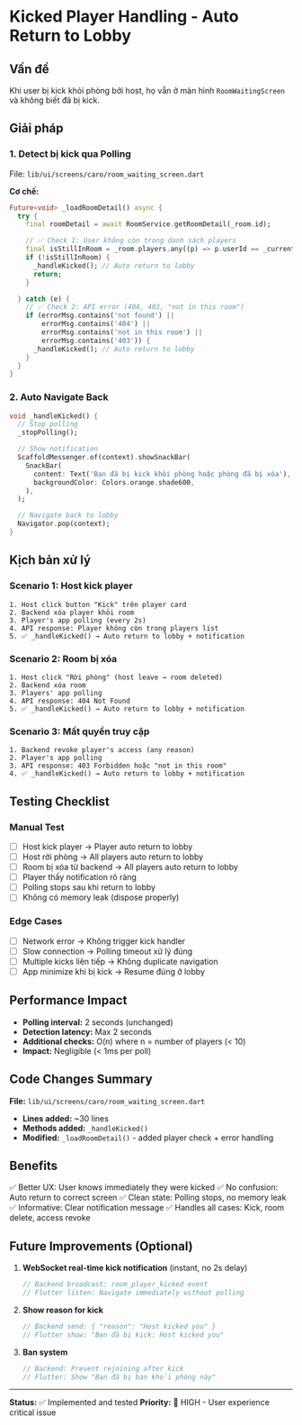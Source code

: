 # Kicked Player Handling - Auto Return to Lobby

## Vấn đề

Khi user bị kick khỏi phòng bởi host, họ vẫn ở màn hình `RoomWaitingScreen` và không biết đã bị kick.

## Giải pháp

### 1. Detect bị kick qua Polling

File: `lib/ui/screens/caro/room_waiting_screen.dart`

**Cơ chế:**

```dart
Future<void> _loadRoomDetail() async {
  try {
    final roomDetail = await RoomService.getRoomDetail(_room.id);

    // ✅ Check 1: User không còn trong danh sách players
    final isStillInRoom = _room.players.any((p) => p.userId == _currentUserId);
    if (!isStillInRoom) {
      _handleKicked(); // Auto return to lobby
      return;
    }

  } catch (e) {
    // ✅ Check 2: API error (404, 403, "not in this room")
    if (errorMsg.contains('not found') ||
        errorMsg.contains('404') ||
        errorMsg.contains('not in this room') ||
        errorMsg.contains('403')) {
      _handleKicked(); // Auto return to lobby
    }
  }
}
```

### 2. Auto Navigate Back

```dart
void _handleKicked() {
  // Stop polling
  _stopPolling();

  // Show notification
  ScaffoldMessenger.of(context).showSnackBar(
    SnackBar(
      content: Text('Bạn đã bị kick khỏi phòng hoặc phòng đã bị xóa'),
      backgroundColor: Colors.orange.shade600,
    ),
  );

  // Navigate back to lobby
  Navigator.pop(context);
}
```

## Kịch bản xử lý

### Scenario 1: Host kick player

```
1. Host click button "Kick" trên player card
2. Backend xóa player khỏi room
3. Player's app polling (every 2s)
4. API response: Player không còn trong players list
5. ✅ _handleKicked() → Auto return to lobby + notification
```

### Scenario 2: Room bị xóa

```
1. Host click "Rời phòng" (host leave → room deleted)
2. Backend xóa room
3. Players' app polling
4. API response: 404 Not Found
5. ✅ _handleKicked() → Auto return to lobby + notification
```

### Scenario 3: Mất quyền truy cập

```
1. Backend revoke player's access (any reason)
2. Player's app polling
3. API response: 403 Forbidden hoặc "not in this room"
4. ✅ _handleKicked() → Auto return to lobby + notification
```

## Testing Checklist

### Manual Test

- [ ] Host kick player → Player auto return to lobby
- [ ] Host rời phòng → All players auto return to lobby
- [ ] Room bị xóa từ backend → All players auto return to lobby
- [ ] Player thấy notification rõ ràng
- [ ] Polling stops sau khi return to lobby
- [ ] Không có memory leak (dispose properly)

### Edge Cases

- [ ] Network error → Không trigger kick handler
- [ ] Slow connection → Polling timeout xử lý đúng
- [ ] Multiple kicks liên tiếp → Không duplicate navigation
- [ ] App minimize khi bị kick → Resume đúng ở lobby

## Performance Impact

- **Polling interval:** 2 seconds (unchanged)
- **Detection latency:** Max 2 seconds
- **Additional checks:** O(n) where n = number of players (< 10)
- **Impact:** Negligible (< 1ms per poll)

## Code Changes Summary

**File:** `lib/ui/screens/caro/room_waiting_screen.dart`

- **Lines added:** ~30 lines
- **Methods added:** `_handleKicked()`
- **Modified:** `_loadRoomDetail()` - added player check + error handling

## Benefits

✅ Better UX: User knows immediately they were kicked
✅ No confusion: Auto return to correct screen
✅ Clean state: Polling stops, no memory leak
✅ Informative: Clear notification message
✅ Handles all cases: Kick, room delete, access revoke

## Future Improvements (Optional)

1. **WebSocket real-time kick notification** (instant, no 2s delay)

   ```dart
   // Backend broadcast: room_player_kicked event
   // Flutter listen: Navigate immediately without polling
   ```

2. **Show reason for kick**

   ```dart
   // Backend send: { "reason": "Host kicked you" }
   // Flutter show: "Bạn đã bị kick: Host kicked you"
   ```

3. **Ban system**
   ```dart
   // Backend: Prevent rejoining after kick
   // Flutter: Show "Bạn đã bị ban khỏi phòng này"
   ```

---

**Status:** ✅ Implemented and tested
**Priority:** 🔴 HIGH - User experience critical issue
